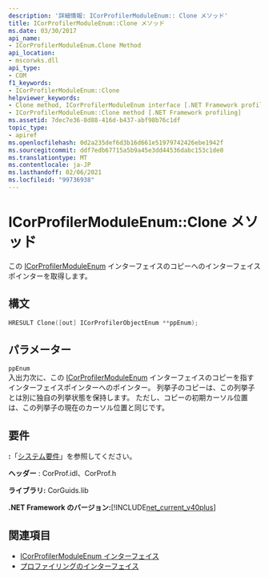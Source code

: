 ```yaml
---
description: '詳細情報: ICorProfilerModuleEnum:: Clone メソッド'
title: ICorProfilerModuleEnum::Clone メソッド
ms.date: 03/30/2017
api_name:
- ICorProfilerModuleEnum.Clone Method
api_location:
- mscorwks.dll
api_type:
- COM
f1_keywords:
- ICorProfilerModuleEnum::Clone
helpviewer_keywords:
- Clone method, ICorProfilerModuleEnum interface [.NET Framework profiling]
- ICorProfilerModuleEnum::Clone method [.NET Framework profiling]
ms.assetid: 7dec7e36-8d88-416d-b437-abf98b76c1df
topic_type:
- apiref
ms.openlocfilehash: 0d2a235def6d3b16d661e51979742426ebe1942f
ms.sourcegitcommit: ddf7edb67715a5b9a45e3dd44536dabc153c1de0
ms.translationtype: MT
ms.contentlocale: ja-JP
ms.lasthandoff: 02/06/2021
ms.locfileid: "99736938"
---
```

# <a name="icorprofilermoduleenumclone-method"></a>ICorProfilerModuleEnum::Clone メソッド

この [ICorProfilerModuleEnum](icorprofilermoduleenum-interface.md) インターフェイスのコピーへのインターフェイスポインターを取得します。  
  
## <a name="syntax"></a>構文  
  
```cpp  
HRESULT Clone([out] ICorProfilerObjectEnum **ppEnum);  
```  
  
## <a name="parameters"></a>パラメーター  

 `ppEnum`  
 入出力次に、この [ICorProfilerModuleEnum](icorprofilermoduleenum-interface.md) インターフェイスのコピーを指すインターフェイスポインターへのポインター。 列挙子のコピーは、この列挙子とは別に独自の列挙状態を保持します。 ただし、コピーの初期カーソル位置は、この列挙子の現在のカーソル位置と同じです。  
  
## <a name="requirements"></a>要件  

 **:**「[システム要件](../../get-started/system-requirements.md)」を参照してください。  
  
 **ヘッダー** : CorProf.idl、CorProf.h  
  
 **ライブラリ:** CorGuids.lib  
  
 **.NET Framework のバージョン:**[!INCLUDE[net_current_v40plus](../../../../includes/net-current-v40plus-md.md)]  
  
## <a name="see-also"></a>関連項目

- [ICorProfilerModuleEnum インターフェイス](icorprofilermoduleenum-interface.md)
- [プロファイリングのインターフェイス](profiling-interfaces.md)

